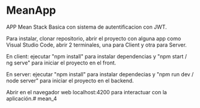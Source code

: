 # MeanApp
APP Mean Stack Basica con sistema de autentificacion con JWT.

Para instalar, clonar repositorio, abrir el proyecto con alguna app como Visual Studio Code, abrir 2 terminales, una para Client y otra para Server.

En client: ejecutar "npm install" para instalar dependencias y "npm start / ng serve" para iniciar el proyecto en el front.

En server: ejecutar "npm install" para instalar dependecias y "npm run dev / node server" para iniciar el proyecto en el backend.

Abrir en el navegador web localhost:4200 para interactuar con la aplicación.#   m e a n _ 4  
 